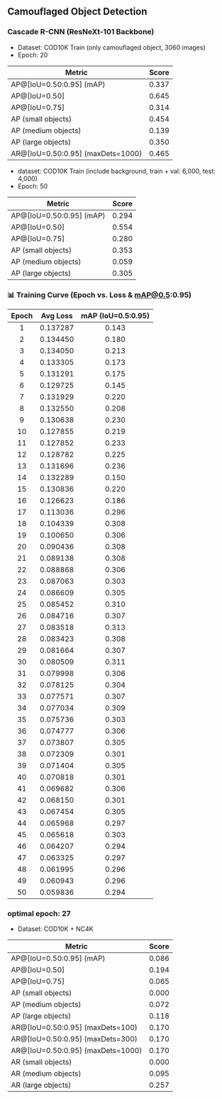 ## Camouflaged Object Detection

### Cascade R-CNN (ResNeXt-101 Backbone)  
- Dataset: COD10K Train (only camouflaged object, 3060 images)
- Epoch: 20

| Metric                                | Score |
|---------------------------------------|-------|
| AP@[IoU=0.50:0.95] (mAP)              | 0.337 |
| AP@[IoU=0.50]                         | 0.645 |
| AP@[IoU=0.75]                         | 0.314 |
| AP (small objects)                   | 0.454 |
| AP (medium objects)                  | 0.139 |
| AP (large objects)                   | 0.350 |
| AR@[IoU=0.50:0.95] (maxDets=1000)    | 0.465 |

- dataset: COD10K Train (include background, train + val: 6,000, test: 4,000)
- Epoch: 50

| Metric                                | Score |
|---------------------------------------|-------|
| AP@[IoU=0.50:0.95] (mAP)              | 0.294 |
| AP@[IoU=0.50]                         | 0.554 |
| AP@[IoU=0.75]                         | 0.280 |
| AP (small objects)                   | 0.353 |
| AP (medium objects)                  | 0.059 |
| AP (large objects)                   | 0.305 |





### 📊 Training Curve (Epoch vs. Loss & mAP@0.5:0.95)

| Epoch | Avg Loss | mAP (IoU=0.5:0.95) |
|:-----:|:--------:|:------------------:|
|  1 | 0.137287 | 0.143 |
|  2 | 0.134450 | 0.180 |
|  3 | 0.134050 | 0.213 |
|  4 | 0.133305 | 0.173 |
|  5 | 0.131291 | 0.175 |
|  6 | 0.129725 | 0.145 |
|  7 | 0.131929 | 0.220 |
|  8 | 0.132550 | 0.208 |
|  9 | 0.130638 | 0.230 |
| 10 | 0.127855 | 0.219 |
| 11 | 0.127852 | 0.233 |
| 12 | 0.128782 | 0.225 |
| 13 | 0.131696 | 0.236 |
| 14 | 0.132289 | 0.150 |
| 15 | 0.130836 | 0.220 |
| 16 | 0.126623 | 0.186 |
| 17 | 0.113036 | 0.296 |
| 18 | 0.104339 | 0.308 |
| 19 | 0.100650 | 0.306 |
| 20 | 0.090436 | 0.308 |
| 21 | 0.089138 | 0.308 |
| 22 | 0.088868 | 0.306 |
| 23 | 0.087063 | 0.303 |
| 24 | 0.086609 | 0.305 |
| 25 | 0.085452 | 0.310 |
| 26 | 0.084716 | 0.307 |
| 27 | 0.083518 | 0.313 |
| 28 | 0.083423 | 0.308 |
| 29 | 0.081664 | 0.307 |
| 30 | 0.080509 | 0.311 |
| 31 | 0.079998 | 0.306 |
| 32 | 0.078125 | 0.304 |
| 33 | 0.077571 | 0.307 |
| 34 | 0.077034 | 0.309 |
| 35 | 0.075736 | 0.303 |
| 36 | 0.074777 | 0.306 |
| 37 | 0.073807 | 0.305 |
| 38 | 0.072309 | 0.301 |
| 39 | 0.071404 | 0.305 |
| 40 | 0.070818 | 0.301 |
| 41 | 0.069682 | 0.306 |
| 42 | 0.068150 | 0.301 |
| 43 | 0.067454 | 0.305 |
| 44 | 0.065968 | 0.297 |
| 45 | 0.065618 | 0.303 |
| 46 | 0.064207 | 0.294 |
| 47 | 0.063325 | 0.297 |
| 48 | 0.061995 | 0.296 |
| 49 | 0.060943 | 0.296 |
| 50 | 0.059836 | 0.294 |
### optimal epoch: 27

- Dataset: COD10K + NC4K

| Metric                                | Score |
|---------------------------------------|-------|
| AP@[IoU=0.50:0.95] (mAP)              | 0.086 |
| AP@[IoU=0.50]                         | 0.194 |
| AP@[IoU=0.75]                         | 0.065 |
| AP (small objects)                   | 0.000 |
| AP (medium objects)                  | 0.072 |
| AP (large objects)                   | 0.118 |
| AR@[IoU=0.50:0.95] (maxDets=100)     | 0.170 |
| AR@[IoU=0.50:0.95] (maxDets=300)     | 0.170 |
| AR@[IoU=0.50:0.95] (maxDets=1000)    | 0.170 |
| AR (small objects)                   | 0.000 |
| AR (medium objects)                  | 0.095 |
| AR (large objects)                   | 0.257 |



